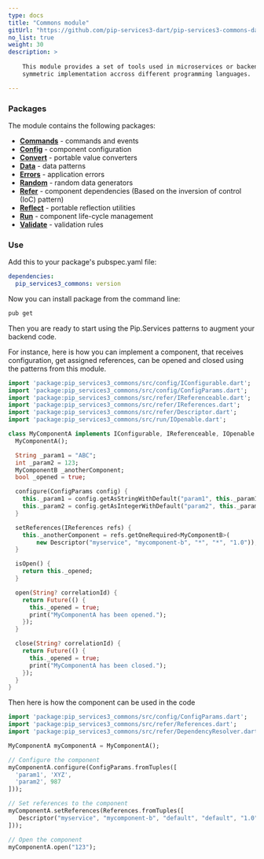 ```yaml
---
type: docs
title: "Commons module"
gitUrl: "https://github.com/pip-services3-dart/pip-services3-commons-dart"
no_list: true
weight: 30
description: > 
 
    This module provides a set of tools used in microservices or backend services, and it is designed to facilitate
    symmetric implementation accross different programming languages.

---
```



### Packages

The module contains the following packages:

* [**Commands**](commands) - commands and events 
* [**Config**](config) - component configuration
* [**Convert**](convert) - portable value converters
* [**Data**](data) - data patterns
* [**Errors**](errors) - application errors
* [**Random**](random) - random data generators
* [**Refer**](refer) - component dependencies (Based on the inversion of control (IoC) pattern)
* [**Reflect**](reflect) - portable reflection utilities
* [**Run**](run) - component life-cycle management
* [**Validate**](validate) - validation rules



### Use

Add this to your package's pubspec.yaml file:
```yaml
dependencies:
  pip_services3_commons: version
```

Now you can install package from the command line:
```bash
pub get
```

Then you are ready to start using the Pip.Services patterns to augment your backend code.

For instance, here is how you can implement a component, that receives configuration, get assigned references,
can be opened and closed using the patterns from this module.

```dart
import 'package:pip_services3_commons/src/config/IConfigurable.dart';
import 'package:pip_services3_commons/src/config/ConfigParams.dart';
import 'package:pip_services3_commons/src/refer/IReferenceable.dart';
import 'package:pip_services3_commons/src/refer/IReferences.dart';
import 'package:pip_services3_commons/src/refer/Descriptor.dart';
import 'package:pip_services3_commons/src/run/IOpenable.dart';

class MyComponentA implements IConfigurable, IReferenceable, IOpenable {
  MyComponentA();

  String _param1 = "ABC";
  int _param2 = 123;
  MyComponentB _anotherComponent;
  bool _opened = true;

  configure(ConfigParams config) {
    this._param1 = config.getAsStringWithDefault("param1", this._param1);
    this._param2 = config.getAsIntegerWithDefault("param2", this._param2);
  }

  setReferences(IReferences refs) {
    this._anotherComponent = refs.getOneRequired<MyComponentB>(
        new Descriptor("myservice", "mycomponent-b", "*", "*", "1.0"));
  }

  isOpen() {
    return this._opened;
  }

  open(String? correlationId) {
    return Future(() {
      this._opened = true;
      print("MyComponentA has been opened.");
    });
  }

  close(String? correlationId) {
    return Future(() {
      this._opened = true;
      print("MyComponentA has been closed.");
    });
  }
}
```

Then here is how the component can be used in the code

```dart
import 'package:pip_services3_commons/src/config/ConfigParams.dart';
import 'package:pip_services3_commons/src/refer/References.dart';
import 'package:pip_services3_commons/src/refer/DependencyResolver.dart';

MyComponentA myComponentA = MyComponentA();

// Configure the component
myComponentA.configure(ConfigParams.fromTuples([
  'param1', 'XYZ',
  'param2', 987
]));

// Set references to the component
myComponentA.setReferences(References.fromTuples([
   Descriptor("myservice", "mycomponent-b", "default", "default", "1.0",) myComponentB
]));

// Open the component
myComponentA.open("123");
```